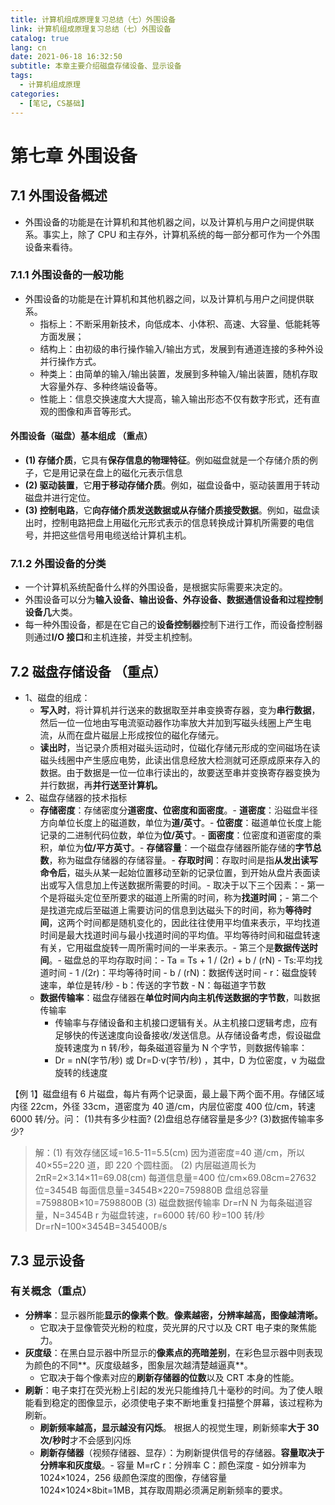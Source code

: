 ```yaml
---
title: 计算机组成原理复习总结（七）外围设备
link: 计算机组成原理复习总结（七）外围设备
catalog: true
lang: cn
date: 2021-06-18 16:32:50
subtitle: 本章主要介绍磁盘存储设备、显示设备
tags:
  - 计算机组成原理
categories:
  - [笔记, CS基础]
---
```


# 第七章 外围设备

## 7.1 外围设备概述

- 外围设备的功能是在计算机和其他机器之间，以及计算机与用户之间提供联系。事实上，除了 CPU 和主存外，计算机系统的每一部分都可作为一个外围设备来看待。

### 7.1.1 外围设备的一般功能

- 外围设备的功能是在计算机和其他机器之间，以及计算机与用户之间提供联系。
  - 指标上：不断采用新技术，向低成本、小体积、高速、大容量、低能耗等方面发展；
  - 结构上：由初级的串行操作输入/输出方式，发展到有通道连接的多种外设并行操作方式。
  - 种类上：由简单的输入/输出装置，发展到多种输入/输出装置，随机存取大容量外存、多种终端设备等。
  - 性能上：信息交换速度大大提高，输入输出形态不仅有数字形式，还有直观的图像和声音等形式。

#### 外围设备（磁盘）基本组成 （重点）

- **(1) 存储介质**，它具有**保存信息的物理特征**。例如磁盘就是一个存储介质的例子，它是用记录在盘上的磁化元表示信息
- **(2) 驱动装置**，它**用于移动存储介质**。例如，磁盘设备中，驱动装置用于转动磁盘并进行定位。
- **(3) 控制电路**，它**向存储介质发送数据或从存储介质接受数据**。例如，磁盘读出时，控制电路把盘上用磁化元形式表示的信息转换成计算机所需要的电信号，并把这些信号用电缆送给计算机主机。

### 7.1.2 外围设备的分类

- 一个计算机系统配备什么样的外围设备，是根据实际需要来决定的。
- 外围设备可以分为**输入设备、输出设备、外存设备、数据通信设备和过程控制设备几**大类。
- 每一种外围设备，都是在它自己的**设备控制器**控制下进行工作，而设备控制器则通过**I/O 接口**和主机连接，并受主机控制。

## 7.2 磁盘存储设备 （重点）

- 1、磁盘的组成：
  - **写入时**，将计算机并行送来的数据取至并串变换寄存器，变为**串行数据**，然后一位一位地由写电流驱动器作功率放大并加到写磁头线圈上产生电流，从而在盘片磁层上形成按位的磁化存储元。
  - **读出时**，当记录介质相对磁头运动时，位磁化存储元形成的空间磁场在读磁头线圈中产生感应电势，此读出信息经放大检测就可还原成原来存入的数据。由于数据是一位一位串行读出的，故要送至串并变换寄存器变换为并行数据，再**并行送至计算机。**
- 2、磁盘存储器的技术指标
  - **存储密度**：存储密度分**道密度、位密度和面密度**。- **道密度**：沿磁盘半径方向单位长度上的磁道数，单位为**道/英寸**。- **位密度**：磁道单位长度上能记录的二进制代码位数，单位为**位/英寸**。- **面密度**：位密度和道密度的乘积，单位为**位/平方英寸**。- **存储容量**：一个磁盘存储器所能存储的**字节总数**，称为磁盘存储器的存储容量。- **存取时间**：存取时间是指**从发出读写命令后**，磁头从某一起始位置移动至新的记录位置，到开始从盘片表面读出或写入信息加上传送数据所需要的时间。- 取决于以下三个因素：- 第一个是将磁头定位至所要求的磁道上所需的时间，称为**找道时间**；- 第二个是找道完成后至磁道上需要访问的信息到达磁头下的时间，称为**等待时间**，这两个时间都是随机变化的，因此往往使用平均值来表示，平均找道时间是最大找道时间与最小找道时间的平均值。平均等待时间和磁盘转速有关，它用磁盘旋转一周所需时间的一半来表示。- 第三个是**数据传送时间**。- 磁盘总的平均存取时间：- Ta = Ts + 1 / (2r) + b / (rN) - Ts:平均找道时间 - 1 /(2r)：平均等待时间 - b / (rN)：数据传送时间 - r：磁盘旋转速率，单位是转/秒 - b：传送的字节数 - N：每磁道字节数
  - **数据传输率**：磁盘存储器在**单位时间内向主机传送数据的字节数**，叫数据传输率
    - 传输率与存储设备和主机接口逻辑有关。从主机接口逻辑考虑，应有足够快的传送速度向设备接收/发送信息。从存储设备考虑，假设磁盘旋转速度为 n 转/秒，每条磁道容量为 N 个字节，则数据传输率：
    - Dr = nN(字节/秒) 或 Dr=D·v(字节/秒) ，其中，D 为位密度，v 为磁盘旋转的线速度

【例 1】磁盘组有 6 片磁盘，每片有两个记录面，最上最下两个面不用。存储区域内径 22cm，外径 33cm，道密度为 40 道/cm，内层位密度 400 位/cm，转速 6000 转/分。问：
(1)共有多少柱面?
(2)盘组总存储容量是多少?
(3)数据传输率多少?

> 解：(1) 有效存储区域=16.5-11=5.5(cm)
> 因为道密度=40 道/cm，所以 40×55=220 道，即 220 个圆柱面。
> (2) 内层磁道周长为 2πR=2×3.14×11=69.08(cm)
> 每道信息量=400 位/cm×69.08cm=27632 位=3454B 每面信息量=3454B×220=759880B
> 盘组总容量=759880B×10=7598800B
> (3) 磁盘数据传输率 Dr=rN
> N 为每条磁道容量，N=3454B
> r 为磁盘转速，r=6000 转/60 秒=100 转/秒
> Dr=rN=100×3454B=345400B/s

## 7.3 显示设备

### 有关概念（重点）

- **分辨率**：显示器所能**显示的像素个数**。**像素越密，分辨率越高，图像越清晰。**
  - 它取决于显像管荧光粉的粒度，荧光屏的尺寸以及 CRT 电子束的聚焦能力。
- **灰度级**：在黑白显示器中所显示的**像素点的亮暗差别**，在彩色显示器中则表现为颜色的不同**。灰度级越多，图象层次越清楚越逼真**。
  - 它取决于每个像素对应的**刷新存储器的位数**以及 CRT 本身的性能。
- **刷新**：电子束打在荧光粉上引起的发光只能维持几十毫秒的时间。为了使人眼能看到稳定的图像显示，必须使电子束不断地重复扫描整个屏幕，该过程称为刷新。
  - **刷新频率越高，显示越没有闪烁**。 根据人的视觉生理，刷新频率**大于 30 次/秒时**才不会感到闪烁
  - **刷新存储器**（视频存储器、显存）：为刷新提供信号的存储器。**容量取决于分辨率和灰度级**。- 容量 M=rC r：分辨率 C：颜色深度 - 如分辨率为 1024×1024，256 级颜色深度的图像，存储容量 1024×1024×8bit=1MB，其存取周期必须满足刷新频率的要求。
